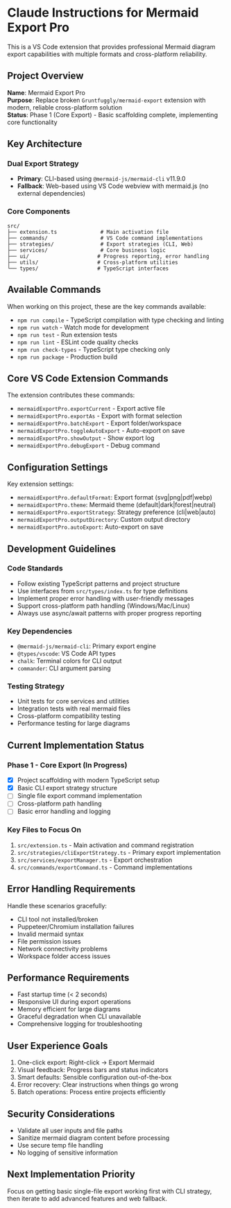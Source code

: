 # Claude Instructions for Mermaid Export Pro

This is a VS Code extension that provides professional Mermaid diagram export capabilities with multiple formats and cross-platform reliability.

## Project Overview

**Name**: Mermaid Export Pro  
**Purpose**: Replace broken `Gruntfuggly/mermaid-export` extension with modern, reliable cross-platform solution  
**Status**: Phase 1 (Core Export) - Basic scaffolding complete, implementing core functionality  

## Key Architecture

### Dual Export Strategy
- **Primary**: CLI-based using `@mermaid-js/mermaid-cli` v11.9.0
- **Fallback**: Web-based using VS Code webview with mermaid.js (no external dependencies)

### Core Components
```
src/
├── extension.ts              # Main activation file
├── commands/                 # VS Code command implementations
├── strategies/               # Export strategies (CLI, Web)  
├── services/                 # Core business logic
├── ui/                      # Progress reporting, error handling
├── utils/                   # Cross-platform utilities
└── types/                   # TypeScript interfaces
```

## Available Commands

When working on this project, these are the key commands available:

- `npm run compile` - TypeScript compilation with type checking and linting
- `npm run watch` - Watch mode for development
- `npm run test` - Run extension tests
- `npm run lint` - ESLint code quality checks
- `npm run check-types` - TypeScript type checking only
- `npm run package` - Production build

## Core VS Code Extension Commands

The extension contributes these commands:
- `mermaidExportPro.exportCurrent` - Export active file
- `mermaidExportPro.exportAs` - Export with format selection  
- `mermaidExportPro.batchExport` - Export folder/workspace
- `mermaidExportPro.toggleAutoExport` - Auto-export on save
- `mermaidExportPro.showOutput` - Show export log
- `mermaidExportPro.debugExport` - Debug command

## Configuration Settings

Key extension settings:
- `mermaidExportPro.defaultFormat`: Export format (svg|png|pdf|webp)
- `mermaidExportPro.theme`: Mermaid theme (default|dark|forest|neutral)
- `mermaidExportPro.exportStrategy`: Strategy preference (cli|web|auto)
- `mermaidExportPro.outputDirectory`: Custom output directory
- `mermaidExportPro.autoExport`: Auto-export on save

## Development Guidelines

### Code Standards
- Follow existing TypeScript patterns and project structure
- Use interfaces from `src/types/index.ts` for type definitions
- Implement proper error handling with user-friendly messages
- Support cross-platform path handling (Windows/Mac/Linux)
- Always use async/await patterns with proper progress reporting

### Key Dependencies
- `@mermaid-js/mermaid-cli`: Primary export engine
- `@types/vscode`: VS Code API types
- `chalk`: Terminal colors for CLI output
- `commander`: CLI argument parsing

### Testing Strategy
- Unit tests for core services and utilities
- Integration tests with real mermaid files
- Cross-platform compatibility testing
- Performance testing for large diagrams

## Current Implementation Status

### Phase 1 - Core Export (In Progress)
- [x] Project scaffolding with modern TypeScript setup
- [x] Basic CLI export strategy structure
- [ ] Single file export command implementation
- [ ] Cross-platform path handling
- [ ] Basic error handling and logging

### Key Files to Focus On
1. `src/extension.ts` - Main activation and command registration
2. `src/strategies/cliExportStrategy.ts` - Primary export implementation
3. `src/services/exportManager.ts` - Export orchestration
4. `src/commands/exportCommand.ts` - Command implementations

## Error Handling Requirements

Handle these scenarios gracefully:
- CLI tool not installed/broken
- Puppeteer/Chromium installation failures  
- Invalid mermaid syntax
- File permission issues
- Network connectivity problems
- Workspace folder access issues

## Performance Requirements
- Fast startup time (< 2 seconds)
- Responsive UI during export operations
- Memory efficient for large diagrams
- Graceful degradation when CLI unavailable
- Comprehensive logging for troubleshooting

## User Experience Goals
1. One-click export: Right-click → Export Mermaid
2. Visual feedback: Progress bars and status indicators
3. Smart defaults: Sensible configuration out-of-the-box
4. Error recovery: Clear instructions when things go wrong
5. Batch operations: Process entire projects efficiently

## Security Considerations
- Validate all user inputs and file paths
- Sanitize mermaid diagram content before processing
- Use secure temp file handling
- No logging of sensitive information

## Next Implementation Priority
Focus on getting basic single-file export working first with CLI strategy, then iterate to add advanced features and web fallback.
